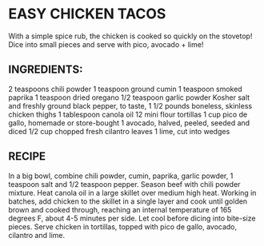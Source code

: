# EASY CHICKEN TACOS
With a simple spice rub, the chicken is cooked so quickly on the stovetop! Dice into small pieces and serve with pico, avocado + lime!

## INGREDIENTS:
2 teaspoons chili powder
1 teaspoon ground cumin
1 teaspoon smoked paprika
1 teaspoon dried oregano
1/2 teaspoon garlic powder
Kosher salt and freshly ground black pepper, to taste,
1 1/2 pounds boneless, skinless chicken thighs
1 tablespoon canola oil
12 mini flour tortillas
1 cup pico de gallo, homemade or store-bought
1 avocado, halved, peeled, seeded and diced
1/2 cup chopped fresh cilantro leaves
1 lime, cut into wedges

## RECIPE

In a big bowl, combine chili powder, cumin, paprika, garlic powder, 1 teaspoon salt and 1/2 teaspoon pepper. Season beef with chili powder mixture.
Heat canola oil in a large skillet over medium high heat. Working in batches, add chicken to the skillet in a single layer and cook until golden brown and cooked through, reaching an internal temperature of 165 degrees F, about 4-5 minutes per side. Let cool before dicing into bite-size pieces. Serve chicken in tortillas, topped with pico de gallo, avocado, cilantro and lime.